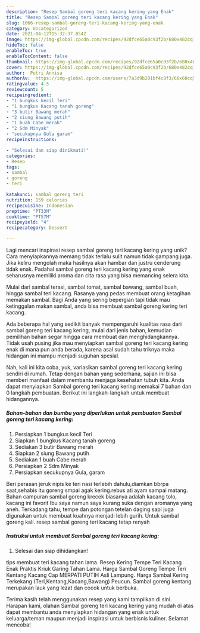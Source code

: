 ```yaml
---
description: "Resep Sambal goreng teri kacang kering yang Enak"
title: "Resep Sambal goreng teri kacang kering yang Enak"
slug: 1066-resep-sambal-goreng-teri-kacang-kering-yang-enak
category: Uncategorized
date: 2021-04-12T15:32:37.854Z
image: https://img-global.cpcdn.com/recipes/92dfce65a0c93f2b/680x482cq70/sambal-goreng-teri-kacang-kering-foto-resep-utama.jpg
hideToc: false
enableToc: true
enableTocContent: false
thumbnail: https://img-global.cpcdn.com/recipes/92dfce65a0c93f2b/680x482cq70/sambal-goreng-teri-kacang-kering-foto-resep-utama.jpg
cover: https://img-global.cpcdn.com/recipes/92dfce65a0c93f2b/680x482cq70/sambal-goreng-teri-kacang-kering-foto-resep-utama.jpg
author:  Putri Annisa
authorAv:  https://img-global.cpcdn.com/users/7a3d9b201bf4c8f3/60x60cq50/avatar.jpg
ratingvalue: 4.5
reviewcount: 5
recipeingredient:
- "1 bungkus kecil Teri"
- "1 bungkus Kacang tanah goreng"
- "3 butir Bawang merah"
- "2 siung Bawang putih"
- "1 buah Cabe merah"
- "2 Sdm Minyak"
- "secukupnya Gula garam"
recipeinstructions:

- "Selesai dan siap dinikmati!"
categories:
- Resep
tags:
- sambal
- goreng
- teri

katakunci: sambal goreng teri 
nutrition: 159 calories
recipecuisine: Indonesian
preptime: "PT33M"
cooktime: "PT57M"
recipeyield: "4"
recipecategory: Dessert

---
```



Lagi mencari inspirasi resep sambal goreng teri kacang kering yang unik? Cara menyiapkannya memang tidak terlalu sulit namun tidak gampang juga. Jika keliru mengolah maka hasilnya akan hambar dan justru cenderung tidak enak. Padahal sambal goreng teri kacang kering yang enak seharusnya memiliki aroma dan cita rasa yang bisa memancing selera kita.


Mulai dari sambal terasi, sambal tomat, sambal bawang, sambal buah, hingga sambal teri kacang. Rasanya yang pedas membuat orang ketagihan memakan sambal. Bagi Anda yang sering bepergian tapi tidak mau ketinggalan makan sambal, anda bisa membuat sambal goreng kering teri kacang.

Ada beberapa hal yang sedikit banyak mempengaruhi kualitas rasa dari sambal goreng teri kacang kering, mulai dari jenis bahan, kemudian pemilihan bahan segar hingga cara membuat dan menghidangkannya. Tidak usah pusing jika mau menyiapkan sambal goreng teri kacang kering enak di mana pun anda berada, karena asal sudah tahu triknya maka hidangan ini mampu menjadi suguhan spesial.


Nah, kali ini kita coba, yuk, variasikan sambal goreng teri kacang kering sendiri di rumah. Tetap dengan bahan yang sederhana, sajian ini bisa memberi manfaat dalam membantu menjaga kesehatan tubuh kita. Anda dapat menyiapkan Sambal goreng teri kacang kering memakai 7 bahan dan 0 langkah pembuatan. Berikut ini langkah-langkah untuk membuat hidangannya.

<!--inarticleads1-->

##### Bahan-bahan dan bumbu yang diperlukan untuk pembuatan Sambal goreng teri kacang kering:

1. Persiapkan 1 bungkus kecil Teri
1. Siapkan 1 bungkus Kacang tanah goreng
1. Sediakan 3 butir Bawang merah
1. Siapkan 2 siung Bawang putih
1. Sediakan 1 buah Cabe merah
1. Persiapkan 2 Sdm Minyak
1. Persiapkan secukupnya Gula, garam


Beri perasan jeruk nipis ke teri nasi terlebih dahulu,diamkan bbrpa saat,sehabis itu goreng smpai agak kering.rebus ati ayam sampai matang. Bahan campuran sambal goreng krecek biasanya adalah kacang tolo, kacang ini favorit Ibu saya namun saya kurang suka dengan aromanya yang aneh. Terkadang tahu, tempe dan potongan tetelan daging sapi juga digunakan untuk membuat kuahnya menjadi lebih gurih. Untuk sambal goreng kali. resep sambal goreng teri kacang tetap renyah 

<!--inarticleads2-->

##### Instruksi untuk membuat Sambal goreng teri kacang kering:


1. Selesai dan siap dihidangkan!

tips membuat teri kacang tahan lama. Resep Kering Tempe Teri Kacang Enak Praktis Kriuk Garing Tahan Lama. Harga Sambal Goreng Tempe Teri Kentang Kacang Cap MERPATI PUTIH Asli Lampung. Harga Sambal Kering Terkekang (Teri,Kentang,Kacang,Bawang) Peucun. Sambal goreng kentang merupakan lauk yang lezat dan cocok untuk berbuka. 

Terima kasih telah menggunakan resep yang kami tampilkan di sini. Harapan kami, olahan Sambal goreng teri kacang kering yang mudah di atas dapat membantu anda menyiapkan hidangan yang enak untuk keluarga/teman maupun menjadi inspirasi untuk berbisnis kuliner. Selamat mencoba!
